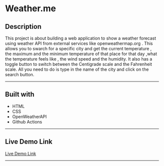 # Weather.me

## Description
This project is about building a web application to show a weather forecast using weather API from external services like openweathermap.org .
This allows you to swarch for a specific city and get the current temperature , the maximum and the minimum temperature of that place for that day ,what the temperature feels like , the wind speed and the humidity.
It also has a toggle button to switch between the Centigrade scale and the Fahrenheit scale.
All you need to do is type in the name of the city and click on the search button.

___

## Built with
- HTML
- CSS
- OpenWeatherAPI
- Github Actions
 
 ___

## Live Demo Link
[Live Demo Link](https://objective-banach-b132b5.netlify.app)

___
